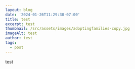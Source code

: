 ```yaml
---
layout: blog
date: '2024-01-26T11:29:30-07:00'
title: test
excerpt: test
thumbnail: /src/assets/images/adoptingfamilies-copy.jpg
imageAlt: test
author: test
tags:
  - post
---
```

test
